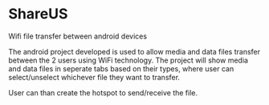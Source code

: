 # ShareUS
Wifi file transfer between android devices

The android project developed is used to allow media and data files transfer between the 2 users using WiFi technology. The project will show media and data files in seperate tabs 
based on their types, where user can select/unselect whichever file they want to transfer.

User can than create the hotspot to send/receive the file.
